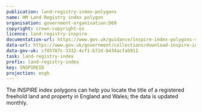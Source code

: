 ```yaml
---
publication: land-registry-index-polygons
name: HM Land Registry index polygon 
organisation: government-organisation:D69
copyright: crown-copyright-os
licence: land-registry-inspire
documentation-url: https://www.gov.uk/guidance/inspire-index-polygons-spatial-data
data-url: https://www.gov.uk/government/collections/download-inspire-index-polygons
data-gov-uk: cf85787c-3332-4cf1-b72d-b434acfab911
task: land-registry-index
prefix: land-registry-index
key: INSPIREID
projection: osgb
---
```


The INSPIRE index polygons can help you locate the title of a registered freehold land and property in England and Wales; the data is updated monthly.
